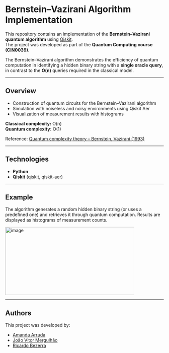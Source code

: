# Bernstein–Vazirani Algorithm Implementation

This repository contains an implementation of the **Bernstein–Vazirani quantum algorithm** using [Qiskit](https://qiskit.org/).  
The project was developed as part of the **Quantum Computing course (CIN0039)**.  

The Bernstein–Vazirani algorithm demonstrates the efficiency of quantum computation in identifying a hidden binary string with a **single oracle query**, in contrast to the **O(n)** queries required in the classical model.  

---

## Overview

- Construction of quantum circuits for the Bernstein–Vazirani algorithm  
- Simulation with noiseless and noisy environments using Qiskit Aer  
- Visualization of measurement results with histograms  

**Classical complexity:** O(n)  
**Quantum complexity:** O(1)  

Reference: [Quantum complexity theory – Bernstein, Vazirani (1993)](https://dl.acm.org/doi/pdf/10.1145/167088.167097)  

---

## Technologies

- **Python**  
- **Qiskit** (qiskit, qiskit-aer)  

---
## Example

The algorithm generates a random hidden binary string (or uses a predefined one) and retrieves it through quantum computation.
Results are displayed as histograms of measurement counts.

<img width="410" height="216" alt="image" src="https://github.com/user-attachments/assets/26afe60e-5171-4eb4-a958-7fddb3f2367a" />

---
## Authors

This project was developed by:
- [Amanda Arruda](https://github.com/amandaarruda)  
- [João Vitor Mergulhão](https://github.com/JVMergulho)
- [Ricardo Bezerra](https://github.com/ricardobizerra)
